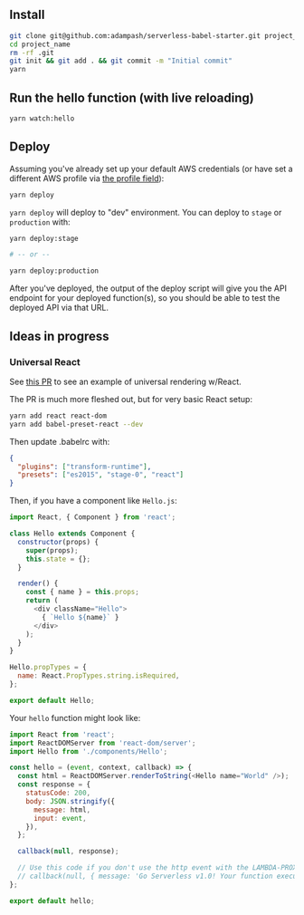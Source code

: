 ## Install

```bash
git clone git@github.com:adampash/serverless-babel-starter.git project_name
cd project_name
rm -rf .git
git init && git add . && git commit -m "Initial commit"
yarn
```

## Run the hello function (with live reloading)

```bash
yarn watch:hello
```

## Deploy

Assuming you've already set up your default AWS credentials (or have set a different AWS profile via [the profile field](serverless.yml#L25)):

```bash
yarn deploy
```

`yarn deploy` will deploy to "dev" environment. You can deploy to `stage` or `production`
with:

```bash
yarn deploy:stage

# -- or --

yarn deploy:production
```

After you've deployed, the output of the deploy script will give you the API endpoint for your deployed function(s),
so you should be able to test the deployed API via that URL.

## Ideas in progress

### Universal React

See [this PR](https://github.com/postlight/serverless-babel-starter/pull/1) to see an example of
universal rendering w/React.

The PR is much more fleshed out, but for very basic React setup:

```bash
yarn add react react-dom
yarn add babel-preset-react --dev
```

Then update .babelrc with:

```json
{
  "plugins": ["transform-runtime"],
  "presets": ["es2015", "stage-0", "react"]
}
```

Then, if you have a component like `Hello.js`:

```javascript
import React, { Component } from 'react';

class Hello extends Component {
  constructor(props) {
    super(props);
    this.state = {};
  }

  render() {
    const { name } = this.props;
    return (
      <div className="Hello">
        { `Hello ${name}` }
      </div>
    );
  }
}

Hello.propTypes = {
  name: React.PropTypes.string.isRequired,
};

export default Hello;
```

Your `hello` function might look like:

```javascript
import React from 'react';
import ReactDOMServer from 'react-dom/server';
import Hello from './components/Hello';

const hello = (event, context, callback) => {
  const html = ReactDOMServer.renderToString(<Hello name="World" />);
  const response = {
    statusCode: 200,
    body: JSON.stringify({
      message: html,
      input: event,
    }),
  };

  callback(null, response);

  // Use this code if you don't use the http event with the LAMBDA-PROXY integration
  // callback(null, { message: 'Go Serverless v1.0! Your function executed successfully!', event });
};

export default hello;
```
